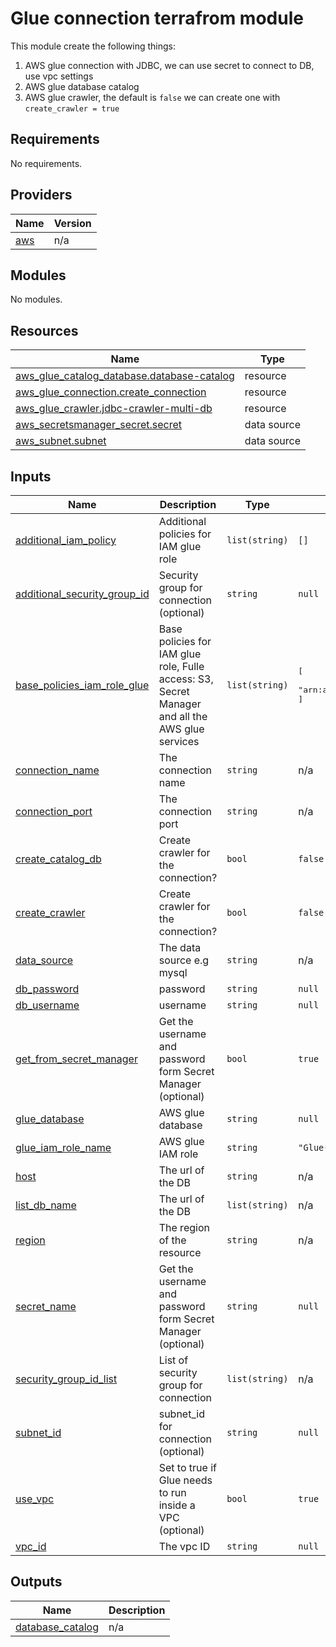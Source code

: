 # Glue connection terrafrom module

This module create the  following things:
1. AWS glue connection with JDBC, we can use secret to connect to DB, use vpc settings
2. AWS glue database catalog
3. AWS glue crawler, the default is `false` we can create one with `create_crawler = true`

<!-- BEGIN_TF_DOCS -->
## Requirements

No requirements.

## Providers

| Name | Version |
|------|---------|
| <a name="provider_aws"></a> [aws](#provider\_aws) | n/a |

## Modules

No modules.

## Resources

| Name | Type |
|------|------|
| [aws_glue_catalog_database.database-catalog](https://registry.terraform.io/providers/hashicorp/aws/latest/docs/resources/glue_catalog_database) | resource |
| [aws_glue_connection.create_connection](https://registry.terraform.io/providers/hashicorp/aws/latest/docs/resources/glue_connection) | resource |
| [aws_glue_crawler.jdbc-crawler-multi-db](https://registry.terraform.io/providers/hashicorp/aws/latest/docs/resources/glue_crawler) | resource |
| [aws_secretsmanager_secret.secret](https://registry.terraform.io/providers/hashicorp/aws/latest/docs/data-sources/secretsmanager_secret) | data source |
| [aws_subnet.subnet](https://registry.terraform.io/providers/hashicorp/aws/latest/docs/data-sources/subnet) | data source |

## Inputs

| Name | Description | Type | Default | Required |
|------|-------------|------|---------|:--------:|
| <a name="input_additional_iam_policy"></a> [additional\_iam\_policy](#input\_additional\_iam\_policy) | Additional policies for IAM glue role | `list(string)` | `[]` | no |
| <a name="input_additional_security_group_id"></a> [additional\_security\_group\_id](#input\_additional\_security\_group\_id) | Security group for connection (optional) | `string` | `null` | no |
| <a name="input_base_policies_iam_role_glue"></a> [base\_policies\_iam\_role\_glue](#input\_base\_policies\_iam\_role\_glue) | Base policies for IAM glue role, Fulle access: S3, Secret Manager and all the AWS glue services | `list(string)` | <pre>[<br/>  "arn:aws:iam::aws:policy/service-role/AWSGlueServiceRole"<br/>]</pre> | no |
| <a name="input_connection_name"></a> [connection\_name](#input\_connection\_name) | The connection name | `string` | n/a | yes |
| <a name="input_connection_port"></a> [connection\_port](#input\_connection\_port) | The connection port | `string` | n/a | yes |
| <a name="input_create_catalog_db"></a> [create\_catalog\_db](#input\_create\_catalog\_db) | Create crawler for the connection? | `bool` | `false` | no |
| <a name="input_create_crawler"></a> [create\_crawler](#input\_create\_crawler) | Create crawler for the connection? | `bool` | `false` | no |
| <a name="input_data_source"></a> [data\_source](#input\_data\_source) | The data source e.g mysql | `string` | n/a | yes |
| <a name="input_db_password"></a> [db\_password](#input\_db\_password) | password | `string` | `null` | no |
| <a name="input_db_username"></a> [db\_username](#input\_db\_username) | username | `string` | `null` | no |
| <a name="input_get_from_secret_manager"></a> [get\_from\_secret\_manager](#input\_get\_from\_secret\_manager) | Get the username and password form Secret Manager (optional) | `bool` | `true` | no |
| <a name="input_glue_database"></a> [glue\_database](#input\_glue\_database) | AWS glue database | `string` | `null` | no |
| <a name="input_glue_iam_role_name"></a> [glue\_iam\_role\_name](#input\_glue\_iam\_role\_name) | AWS glue IAM role | `string` | `"Glue-iam-role-terraform-module"` | no |
| <a name="input_host"></a> [host](#input\_host) | The url of the DB | `string` | n/a | yes |
| <a name="input_list_db_name"></a> [list\_db\_name](#input\_list\_db\_name) | The url of the DB | `list(string)` | n/a | yes |
| <a name="input_region"></a> [region](#input\_region) | The region of the resource | `string` | n/a | yes |
| <a name="input_secret_name"></a> [secret\_name](#input\_secret\_name) | Get the username and password form Secret Manager (optional) | `string` | `null` | no |
| <a name="input_security_group_id_list"></a> [security\_group\_id\_list](#input\_security\_group\_id\_list) | List of security group for connection | `list(string)` | n/a | yes |
| <a name="input_subnet_id"></a> [subnet\_id](#input\_subnet\_id) | subnet\_id for connection (optional) | `string` | `null` | no |
| <a name="input_use_vpc"></a> [use\_vpc](#input\_use\_vpc) | Set to true if Glue needs to run inside a VPC (optional) | `bool` | `true` | no |
| <a name="input_vpc_id"></a> [vpc\_id](#input\_vpc\_id) | The vpc ID | `string` | `null` | no |

## Outputs

| Name | Description |
|------|-------------|
| <a name="output_database_catalog"></a> [database\_catalog](#output\_database\_catalog) | n/a |
<!-- END_TF_DOCS -->